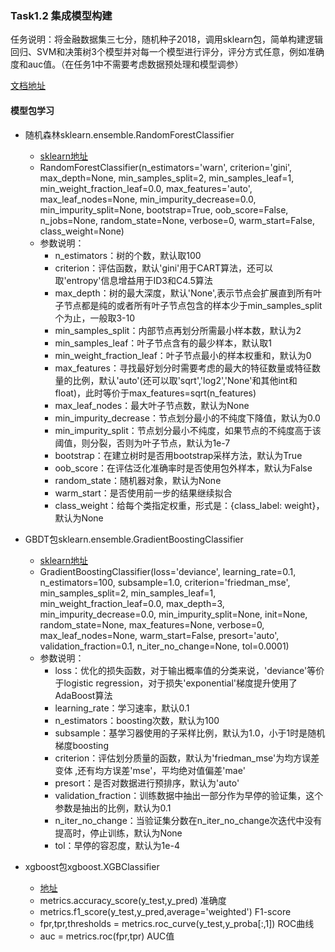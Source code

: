### Task1.2 集成模型构建

任务说明：将金融数据集三七分，随机种子2018，调用sklearn包，简单构建逻辑回归、SVM和决策树3个模型并对每一个模型进行评分，评分方式任意，例如准确度和auc值。（在任务1中不需要考虑数据预处理和模型调参）

[文档地址](https://shimo.im/docs/jse5ZZhdvEQR4siC)

#### 模型包学习

- 随机森林sklearn.ensemble.RandomForestClassifier
  - [sklearn地址](https://scikit-learn.org/stable/modules/generated/sklearn.ensemble.RandomForestClassifier.html)
  - RandomForestClassifier(n_estimators='warn', criterion='gini', max_depth=None, min_samples_split=2,
                            min_samples_leaf=1, min_weight_fraction_leaf=0.0, max_features='auto',
                            max_leaf_nodes=None, min_impurity_decrease=0.0, min_impurity_split=None,
                            bootstrap=True, oob_score=False, n_jobs=None, random_state=None, verbose=0,
                            warm_start=False, class_weight=None)
  - 参数说明：
    - n_estimators：树的个数，默认取100
    - criterion：评估函数，默认'gini'用于CART算法，还可以取'entropy'信息增益用于ID3和C4.5算法
    - max_depth：树的最大深度，默认'None',表示节点会扩展直到所有叶子节点都是纯的或者所有叶子节点包含的样本少于min_samples_split个为止，一般取3-10
    - min_samples_split：内部节点再划分所需最小样本数，默认为2
    - min_samples_leaf：叶子节点含有的最少样本，默认取1
    - min_weight_fraction_leaf：叶子节点最小的样本权重和，默认为0
    - max_features：寻找最好划分时需要考虑的最大的特征数量或特征数量的比例，默认'auto'(还可以取'sqrt','log2','None'和其他int和float)，此时等价于max_features=sqrt(n_features)
    - max_leaf_nodes：最大叶子节点数，默认为None
    - min_impurity_decrease：节点划分最小的不纯度下降值，默认为0.0
    - min_impurity_split：节点划分最小不纯度，如果节点的不纯度高于该阈值，则分裂，否则为叶子节点，默认为1e-7
    - bootstrap：在建立树时是否用bootstrap采样方法，默认为True
    - oob_score：在评估泛化准确率时是否使用包外样本，默认为False
    - random_state：随机器对象，默认为None
    - warm_start：是否使用前一步的结果继续拟合
    - class_weight：给每个类指定权重，形式是：{class_label: weight}，默认为None
  
- GBDT包sklearn.ensemble.GradientBoostingClassifier
  - [sklearn地址](https://scikit-learn.org/stable/modules/generated/sklearn.ensemble.GradientBoostingClassifier.html)
  - GradientBoostingClassifier(loss='deviance', learning_rate=0.1, n_estimators=100, subsample=1.0,
                              criterion='friedman_mse', min_samples_split=2, min_samples_leaf=1,
                              min_weight_fraction_leaf=0.0, max_depth=3, min_impurity_decrease=0.0,
                              min_impurity_split=None, init=None, random_state=None, max_features=None,
                              verbose=0, max_leaf_nodes=None, warm_start=False, presort='auto',
                              validation_fraction=0.1, n_iter_no_change=None, tol=0.0001)
  - 参数说明：
    - loss：优化的损失函数，对于输出概率值的分类来说，'deviance'等价于logistic regression，对于损失'exponential'梯度提升使用了AdaBoost算法
    - learning_rate：学习速率，默认0.1
    - n_estimators：boosting次数，默认为100
    - subsample：基学习器使用的子采样比例，默认为1.0，小于1时是随机梯度boosting
    - criterion：评估划分质量的函数，默认为'friedman_mse'为均方误差变体 ,还有均方误差'mse'，平均绝对值偏差'mae'
    - presort：是否对数据进行预排序，默认为'auto'
    - validation_fraction：训练数据中抽出一部分作为早停的验证集，这个参数是抽出的比例，默认为0.1
    - n_iter_no_change：当验证集分数在n_iter_no_change次迭代中没有提高时，停止训练，默认为None
    - tol：早停的容忍度，默认为1e-4

- xgboost包xgboost.XGBClassifier
  - [地址](https://xgboost.readthedocs.io/en/latest/python/python_api.html)
  - metrics.accuracy_score(y_test,y_pred) 准确度
  - metrics.f1_score(y_test,y_pred,average='weighted') F1-score
  - fpr,tpr,thresholds = metrics.roc_curve(y_test,y_proba[:,1]) ROC曲线
  - auc = metrics.roc(fpr,tpr) AUC值
